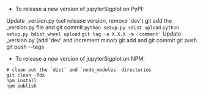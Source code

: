 - To release a new version of jupyterSigplot on PyPI:

Update _version.py (set release version, remove 'dev')
git add the _version.py file and git commit
`python setup.py sdist upload`
`python setup.py bdist_wheel upload`
`git tag -a X.X.X -m 'comment'`
Update _version.py (add 'dev' and increment minor)
git add and git commit
git push
git push --tags

- To release a new version of jupyterSigplot on NPM:

```
# clean out the `dist` and `node_modules` directories
git clean -fdx
npm install
npm publish
```